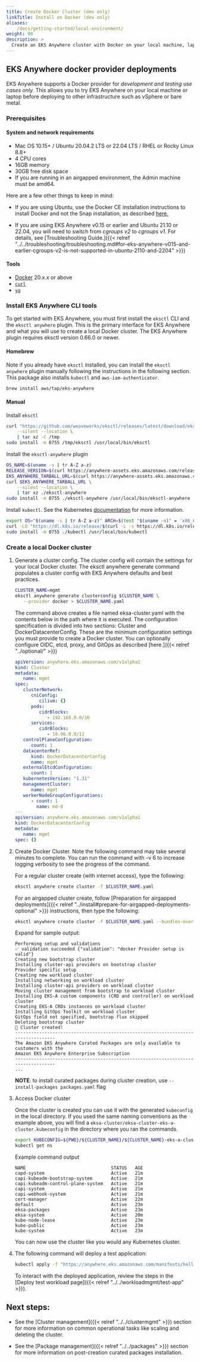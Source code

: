 ```yaml
---
title: Create Docker Cluster (dev only)
linkTitle: Install on Docker (dev only)
aliases:
    /docs/getting-started/local-environment/
weight: 90
description: >
  Create an EKS Anywhere cluster with Docker on your local machine, laptop, or cloud instance
---
```


## EKS Anywhere docker provider deployments

EKS Anywhere supports a Docker provider for *development and testing use cases only.* 
This allows you to try EKS Anywhere on your local machine or laptop before deploying to other infrastructure such as vSphere or bare metal.


### Prerequisites

#### System and network requirements
- Mac OS 10.15+ / Ubuntu 20.04.2 LTS or 22.04 LTS / RHEL or Rocky Linux 8.8+
- 4 CPU cores
- 16GB memory
- 30GB free disk space
- If you are running in an airgapped environment, the Admin machine must be amd64.

Here are a few other things to keep in mind:

* If you are using Ubuntu, use the Docker CE installation instructions to install Docker and not the Snap installation, as described [here.](https://docs.docker.com/engine/install/ubuntu/)

* If you are using EKS Anywhere v0.15 or earlier and Ubuntu 21.10 or 22.04, you will need to switch from _cgroups v2_ to _cgroups v1_. For details, see [Troubleshooting Guide.]({{< relref "../../troubleshooting/troubleshooting.md#for-eks-anywhere-v015-and-earlier-cgroups-v2-is-not-supported-in-ubuntu-2110-and-2204" >}})

#### Tools
- [Docker](https://docs.docker.com/engine/install/) 20.x.x or above
- [`curl`](https://everything.curl.dev/get)
- [`yq`](https://github.com/mikefarah/yq/#install)

### Install EKS Anywhere CLI tools
To get started with EKS Anywhere, you must first install the `eksctl` CLI and the `eksctl anywhere` plugin.
This is the primary interface for EKS Anywhere and what you will use to create a local Docker cluster. The EKS Anywhere plugin requires eksctl version 0.66.0 or newer.

#### Homebrew

Note if you already have `eksctl` installed, you can install the `eksctl anywhere` plugin manually following the instructions in the following section.
This package also installs `kubectl` and `aws-iam-authenticator`.

```bash
brew install aws/tap/eks-anywhere
```

#### Manual

Install `eksctl`

```bash
curl "https://github.com/weaveworks/eksctl/releases/latest/download/eksctl_$(uname -s)_amd64.tar.gz" \
    --silent --location \
    | tar xz -C /tmp
sudo install -m 0755 /tmp/eksctl /usr/local/bin/eksctl
```

Install the `eksctl-anywhere` plugin

```bash
OS_NAME=$(uname -s | tr A-Z a-z)
RELEASE_VERSION=$(curl https://anywhere-assets.eks.amazonaws.com/releases/eks-a/manifest.yaml --silent --location | yq ".spec.latestVersion")
EKS_ANYWHERE_TARBALL_URL=$(curl https://anywhere-assets.eks.amazonaws.com/releases/eks-a/manifest.yaml --silent --location | yq ".spec.releases[] | select(.version==$RELEASE_VERSION).eksABinary.$OS_NAME.uri")
curl $EKS_ANYWHERE_TARBALL_URL \
    --silent --location \
    | tar xz ./eksctl-anywhere
sudo install -m 0755 ./eksctl-anywhere /usr/local/bin/eksctl-anywhere
```

Install `kubectl`. See the Kubernetes [documentation](https://kubernetes.io/docs/tasks/tools/) for more information.

```bash
export OS="$(uname -s | tr A-Z a-z)" ARCH=$(test "$(uname -m)" = 'x86_64' && echo 'amd64' || echo 'arm64')
curl -LO "https://dl.k8s.io/release/$(curl -L -s https://dl.k8s.io/release/stable.txt)/bin/${OS}/${ARCH}/kubectl"
sudo install -m 0755 ./kubectl /usr/local/bin/kubectl
```

### Create a local Docker cluster


<!-- this content needs to be indented so the numbers are automatically incremented -->

1. Generate a cluster config. The cluster config will contain the settings for your local Docker cluster. The eksctl anywhere generate command populates a cluster config with EKS Anywhere defaults and best practices.

   ```bash
   CLUSTER_NAME=mgmt
   eksctl anywhere generate clusterconfig $CLUSTER_NAME \
      --provider docker > $CLUSTER_NAME.yaml
   ```

   The command above creates a file named eksa-cluster.yaml with the contents below in the path where it is executed.
   The configuration specification is divided into two sections: Cluster and DockerDatacenterConfig.
   These are the minimum configuration settings you must provide to create a Docker cluster. You can optionally configure OIDC, etcd, proxy, and GitOps as described [here.]({{< relref "../optional/" >}})

   ```yaml
   apiVersion: anywhere.eks.amazonaws.com/v1alpha1
   kind: Cluster
   metadata:
      name: mgmt
   spec:
      clusterNetwork:
         cniConfig:
            cilium: {}
         pods:
            cidrBlocks:
               - 192.168.0.0/16
         services:
            cidrBlocks:
               - 10.96.0.0/12
      controlPlaneConfiguration:
         count: 1
      datacenterRef:
         kind: DockerDatacenterConfig
         name: mgmt
      externalEtcdConfiguration:
         count: 1
      kubernetesVersion: "1.31"
      managementCluster:
         name: mgmt
      workerNodeGroupConfigurations:
         - count: 1
           name: md-0
   ---
   apiVersion: anywhere.eks.amazonaws.com/v1alpha1
   kind: DockerDatacenterConfig
   metadata:
      name: mgmt
   spec: {}

   ```

1. Create Docker Cluster. Note the following command may take several minutes to complete. You can run the command with -v 6 to increase logging verbosity to see the progress of the command. 

      For a regular cluster create (with internet access), type the following:
      
      ```bash
      eksctl anywhere create cluster -f $CLUSTER_NAME.yaml
      ```

      For an airgapped cluster create, follow [Preparation for airgapped deployments]({{< relref "../install#prepare-for-airgapped-deployments-optional" >}}) instructions, then type the following:

      ```bash
      eksctl anywhere create cluster -f $CLUSTER_NAME.yaml --bundles-override ./eks-anywhere-downloads/bundle-release.yaml
      ```

     Expand for sample output:

      ```
      Performing setup and validations
      ✅ validation succeeded {"validation": "docker Provider setup is valid"}
      Creating new bootstrap cluster
      Installing cluster-api providers on bootstrap cluster
      Provider specific setup
      Creating new workload cluster
      Installing networking on workload cluster
      Installing cluster-api providers on workload cluster
      Moving cluster management from bootstrap to workload cluster
      Installing EKS-A custom components (CRD and controller) on workload cluster
      Creating EKS-A CRDs instances on workload cluster
      Installing GitOps Toolkit on workload cluster
      GitOps field not specified, bootstrap flux skipped
      Deleting bootstrap cluster
      🎉 Cluster created!
      ----------------------------------------------------------------------------------
      The Amazon EKS Anywhere Curated Packages are only available to customers with the
      Amazon EKS Anywhere Enterprise Subscription
      ----------------------------------------------------------------------------------
      ...
      ```
      **NOTE**: to install curated packages during cluster creation, use `--install-packages packages.yaml` flag  
   
1. Access Docker cluster

   Once the cluster is created you can use it with the generated `kubeconfig` in the local directory.
   If you used the same naming conventions as the example above, you will find a `eksa-cluster/eksa-cluster-eks-a-cluster.kubeconfig` in the directory where you ran the commands.

   ```bash
   export KUBECONFIG=${PWD}/${CLUSTER_NAME}/${CLUSTER_NAME}-eks-a-cluster.kubeconfig
   kubectl get ns
   ```
   Example command output
   ```
   NAME                                STATUS   AGE
   capd-system                         Active   21m
   capi-kubeadm-bootstrap-system       Active   21m
   capi-kubeadm-control-plane-system   Active   21m
   capi-system                         Active   21m
   capi-webhook-system                 Active   21m
   cert-manager                        Active   22m
   default                             Active   23m
   eksa-packages                       Active   23m
   eksa-system                         Active   20m
   kube-node-lease                     Active   23m
   kube-public                         Active   23m
   kube-system                         Active   23m
   ```

   You can now use the cluster like you would any Kubernetes cluster.

1. The following command will deploy a test application:
   
   ```bash
   kubectl apply -f "https://anywhere.eks.amazonaws.com/manifests/hello-eks-a.yaml"
   ```
   To interact with the deployed application, review the steps in the [Deploy test workload page]({{< relref "../../workloadmgmt/test-app" >}}).

## Next steps:
* See the [Cluster management]({{< relref "../../clustermgmt" >}}) section for more information on common operational tasks like scaling and deleting the cluster.

* See the [Package management]({{< relref "../../packages" >}}) section for more information on post-creation curated packages installation.
